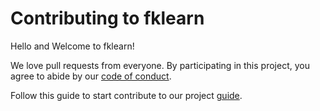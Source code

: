 # Contributing to fklearn

Hello and Welcome to fklearn!

We love pull requests from everyone.
By participating in this project, you agree to abide by our [code of conduct](CODE-OF-CONDUCT.md).

Follow this guide to start contribute to our project [guide](https://fklearn.readthedocs.io/en/latest/contributing.html).
